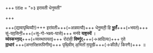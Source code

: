 +++
title = "०३ इरावती धेनुमती"

+++

+++(द्यावापृथिव्यौ!)+++ इरा॑वती+++(=अन्नवत्यौ)+++ धेनु॒मती॒ हि **भू॒तँ**+++(=भवतं)+++  
सू॑-यव॒सिनी॒+++(=सु-गो-भक्ष्य-घासे)+++ मन॑वे **यश॒स्ये॑** ।  
**व्य॑स्कभ्ना॒द्**+++(=व्यस्थापयत्)+++ रोद॑सी॒ **विष्णु॑र्**+++(→आदित्यः)+++ ए॒ते  
**दा॒धार॑** +++(अन्तरिक्षरूपिणीम्)+++ पृथि॒वीम् अ॒भितो॑ म॒यूखैः॑+++(→कीलैः/ किरणैः)+++ ॥

